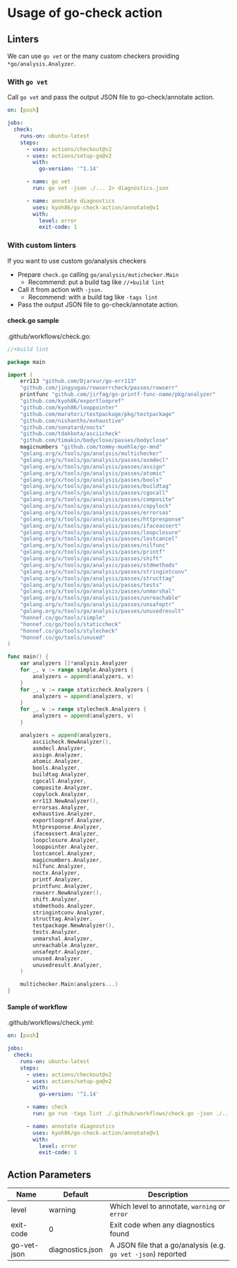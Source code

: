 # Usage of go-check action

## Linters

We can use `go vet` or the many custom checkers providing `*go/analysis.Analyzer`.

### With `go vet`

Call `go vet` and pass the output JSON file to go-check/annotate action.

```yaml
on: [push]

jobs:
  check:
    runs-on: ubuntu-latest
    steps:
      - uses: actions/checkout@v2
      - uses: actions/setup-go@v2
        with:
          go-version: '^1.14'

      - name: go vet
        run: go vet -json ./... 2> diagnostics.json

      - name: annotate diagnostics
        uses: kyoh86/go-check-action/annotate@v1
        with:
          level: error
          exit-code: 1
```

### With custom linters

If you want to use custom go/analysis checkers

- Prepare `check.go` calling `go/analysis/mutichecker.Main`
    - Recommend: put a build tag like `//+build lint`
- Call it from action with `-json`.
    - Recommend: with a build tag like `-tags lint`
- Pass the output JSON file to go-check/annotate action.

#### check.go sample

.github/workflows/check.go:

```go
//+build lint

package main

import (
	err113 "github.com/Djarvur/go-err113"
	"github.com/jingyugao/rowserrcheck/passes/rowserr"
	printfunc "github.com/jirfag/go-printf-func-name/pkg/analyzer"
	"github.com/kyoh86/exportloopref"
	"github.com/kyoh86/looppointer"
	"github.com/maratori/testpackage/pkg/testpackage"
	"github.com/nishanths/exhaustive"
	"github.com/sonatard/noctx"
	"github.com/tdakkota/asciicheck"
	"github.com/timakin/bodyclose/passes/bodyclose"
	magicnumbers "github.com/tommy-muehle/go-mnd"
	"golang.org/x/tools/go/analysis/multichecker"
	"golang.org/x/tools/go/analysis/passes/asmdecl"
	"golang.org/x/tools/go/analysis/passes/assign"
	"golang.org/x/tools/go/analysis/passes/atomic"
	"golang.org/x/tools/go/analysis/passes/bools"
	"golang.org/x/tools/go/analysis/passes/buildtag"
	"golang.org/x/tools/go/analysis/passes/cgocall"
	"golang.org/x/tools/go/analysis/passes/composite"
	"golang.org/x/tools/go/analysis/passes/copylock"
	"golang.org/x/tools/go/analysis/passes/errorsas"
	"golang.org/x/tools/go/analysis/passes/httpresponse"
	"golang.org/x/tools/go/analysis/passes/ifaceassert"
	"golang.org/x/tools/go/analysis/passes/loopclosure"
	"golang.org/x/tools/go/analysis/passes/lostcancel"
	"golang.org/x/tools/go/analysis/passes/nilfunc"
	"golang.org/x/tools/go/analysis/passes/printf"
	"golang.org/x/tools/go/analysis/passes/shift"
	"golang.org/x/tools/go/analysis/passes/stdmethods"
	"golang.org/x/tools/go/analysis/passes/stringintconv"
	"golang.org/x/tools/go/analysis/passes/structtag"
	"golang.org/x/tools/go/analysis/passes/tests"
	"golang.org/x/tools/go/analysis/passes/unmarshal"
	"golang.org/x/tools/go/analysis/passes/unreachable"
	"golang.org/x/tools/go/analysis/passes/unsafeptr"
	"golang.org/x/tools/go/analysis/passes/unusedresult"
	"honnef.co/go/tools/simple"
	"honnef.co/go/tools/staticcheck"
	"honnef.co/go/tools/stylecheck"
	"honnef.co/go/tools/unused"
)

func main() {
	var analyzers []*analysis.Analyzer
	for _, v := range simple.Analyzers {
		analyzers = append(analyzers, v)
	}
	for _, v := range staticcheck.Analyzers {
		analyzers = append(analyzers, v)
	}
	for _, v := range stylecheck.Analyzers {
		analyzers = append(analyzers, v)
	}

	analyzers = append(analyzers,
		asciicheck.NewAnalyzer(),
		asmdecl.Analyzer,
		assign.Analyzer,
		atomic.Analyzer,
		bools.Analyzer,
		buildtag.Analyzer,
		cgocall.Analyzer,
		composite.Analyzer,
		copylock.Analyzer,
		err113.NewAnalyzer(),
		errorsas.Analyzer,
		exhaustive.Analyzer,
		exportloopref.Analyzer,
		httpresponse.Analyzer,
		ifaceassert.Analyzer,
		loopclosure.Analyzer,
		looppointer.Analyzer,
		lostcancel.Analyzer,
		magicnumbers.Analyzer,
		nilfunc.Analyzer,
		noctx.Analyzer,
		printf.Analyzer,
		printfunc.Analyzer,
		rowserr.NewAnalyzer(),
		shift.Analyzer,
		stdmethods.Analyzer,
		stringintconv.Analyzer,
		structtag.Analyzer,
		testpackage.NewAnalyzer(),
		tests.Analyzer,
		unmarshal.Analyzer,
		unreachable.Analyzer,
		unsafeptr.Analyzer,
		unused.Analyzer,
		unusedresult.Analyzer,
	)

	multichecker.Main(analyzers...)
}
```

#### Sample of workflow

.github/workflows/check.yml:

```yaml
on: [push]

jobs:
  check:
    runs-on: ubuntu-latest
    steps:
      - uses: actions/checkout@v2
      - uses: actions/setup-go@v2
        with:
          go-version: '^1.14'

      - name: check
        run: go run -tags lint ./.github/workflows/check.go -json ./... > diagnostics.json

      - name: annotate diagnostics
        uses: kyoh86/go-check-action/annotate@v1
        with:
          level: error
          exit-code: 1
```

## Action Parameters

| Name        | Default          | Description                                                   |
| ---         | ---              | ---                                                           |
| level       | warning          | Which level to annotate, `warning` or `error`                 |
| exit-code   | 0                | Exit code when any diagnostics found                          |
| go-vet-json | diagnostics.json | A JSON file that a go/analysis (e.g. `go vet -json`) reported |
